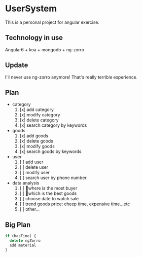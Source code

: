 # UserSystem

This is a personal project for angular exercise.

## Technology in use

Angular6 + koa + mongodb + ng-zorro

## Update

I'll never use ng-zorro anymore! That's really terrible experience.

## Plan

- category
  1. [x] add category
  2. [x] modify category
  3. [x] delete category
  4. [x] search category by keywords
- goods
  1. [x] add goods
  2. [x] delete goods
  3. [x] modify goods
  4. [x] search goods by keywords
- user
  1. [ ] add user
  2. [ ] delete user
  3. [ ] modify user
  4. [ ] search user by phone number
- data analysis
  1. [ ] where is the most buyer
  2. [ ] which is the best goods
  3. [ ] choose date to watch sale
  4. [ ] trend goods price: cheep time, expensive time...etc
  5. [ ] other...

## Big Plan

```typescript
if (hasTime) {
  delete ngZorro
  add material
}
```
